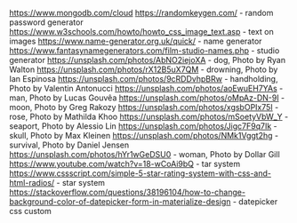 https://www.mongodb.com/cloud
https://randomkeygen.com/ - random password generator
https://www.w3schools.com/howto/howto_css_image_text.asp - text on images
https://www.name-generator.org.uk/quick/ - name generator
https://www.fantasynamegenerators.com/film-studio-names.php - studio generator
https://unsplash.com/photos/AbNO2iejoXA - dog, Photo by Ryan Walton
https://unsplash.com/photos/rX12B5uX7QM - drowning, Photo by Ian Espinosa
https://unsplash.com/photos/9cRDDvhpBRw - handholding, Photo by Valentin Antonucci 
https://unsplash.com/photos/aoEwuEH7YAs - man, Photo by Lucas Gouvêa
https://unsplash.com/photos/oMpAz-DN-9I - moon, Photo by Greg Rakozy
https://unsplash.com/photos/xgsbOPIx75I - rose, Photo by Mathilda Khoo
https://unsplash.com/photos/mSoetyVbW_Y - seaport, Photo by Alessio Lin 
https://unsplash.com/photos/Jigc7F9q7Ik - skull, Photo by Max Kleinen
https://unsplash.com/photos/NMk1Vggt2hg - survival, Photo by Daniel Jensen
https://unsplash.com/photos/hYr1wGeDSU0 - woman, Photo by Dollar Gill
https://www.youtube.com/watch?v=18-wCoAi9bQ - tar system
https://www.cssscript.com/simple-5-star-rating-system-with-css-and-html-radios/ - star system
https://stackoverflow.com/questions/38196104/how-to-change-background-color-of-datepicker-form-in-materialize-design - datepicker css custom
